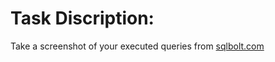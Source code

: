 # Task Discription:

Take a screenshot of your executed queries from  <a href="https://sqlbolt.com/" target="_blank">sqlbolt.com</a> 
